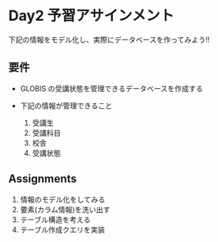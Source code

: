 # Day2 予習アサインメント

下記の情報をモデル化し、実際にデータベースを作ってみよう!!

## 要件

- GLOBIS の受講状態を管理できるデータベースを作成する
- 下記の情報が管理できること

  1. 受講生
  2. 受講科目
  3. 校舎
  4. 受講状態

## Assignments

1. 情報のモデル化をしてみる
2. 要素(カラム情報)を洗い出す
3. テーブル構造を考える
4. テーブル作成クエリを実装
